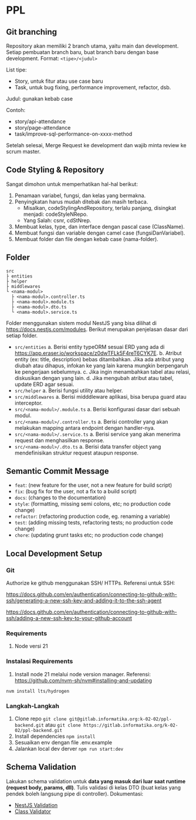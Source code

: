 # PPL

## Git branching

Repository akan memiliki 2 branch utama, yaitu main dan development.
Setiap pembuatan branch baru, buat branch baru dengan base development.
Format: `<tipe>/<judul>`

List tipe:

- Story, untuk fitur atau use case baru
- Task, untuk bug fixing, performance improvement, refactor, dsb.

Judul: gunakan kebab case

Contoh:

- story/api-attendance
- story/page-attendance
- task/improve-sql-performance-on-xxxx-method

Setelah selesai, Merge Request ke development dan wajib minta review ke scrum master.

## Code Styling & Repository

Sangat dimohon untuk memperhatikan hal-hal berikut:

1. Penamaan variabel, fungsi, dan kelas yang bermakna.
2. Penyingkatan harus mudah ditebak dan masih terbaca.
   - Misalkan, codeStylingAndRepository, terlalu panjang, disingkat menjadi: codeStyleNRepo.
   - Yang Salah: csnr, cdStNrep.
3. Membuat kelas, type, dan interface dengan pascal case (ClassName).
4. Membuat fungsi dan variable dengan camel case (fungsiDanVariabel).
5. Membuat folder dan file dengan kebab case (nama-folder).

## Folder

```
src
├ entities
├ helper
├ middlewares
└ <nama-modul>
  ├ <nama-modul>.controller.ts
  ├ <nama-modul>.module.ts
  ├ <nama-modul>.dto.ts
  └ <nama-modul>.service.ts

```

Folder menggunakan sistem modul NestJS yang bisa dilihat di https://docs.nestjs.com/modules.
Berikut merupakan penjelasan dasar dari setiap folder.

- `src/entities`
   a. Berisi entity typeORM sesuai ERD yang ada di https://app.eraser.io/workspace/z0dwTFLk5F4reT6CYK7E.
   b. Atribut entity (ex: title, description) bebas ditambahkan. Jika ada atribut yang diubah
  atau dihapus, infokan ke yang lain karena mungkin berpengaruh ke pengerjaan sebelumnya.
   c. Jika ingin menambahkan tabel atau relasi, diskusikan dengan yang lain.
   d. Jika mengubah atribut atau tabel, update ERD agar sesuai.
- `src/helper`
   a. Berisi fungsi utility atau helper.
- `src/middlewares`
   a. Berisi midddleware aplikasi, bisa berupa guard atau interceptor.
- `src/<nama-modul>/.module.ts`
   a. Berisi konfigurasi dasar dari sebuah modul.
- `src/<nama-modul>/.controller.ts`
   a. Berisi controller yang akan melakukan mapping antara endpoint dengan handler-nya.
- `src/<nama-modul>/.service.ts`
   a. Berisi service yang akan menerima request dan menghasilkan response.
- `src/<nama-modul>/.dto.ts`
   a. Berisi data transfer object yang mendefinisikan struktur request ataupun response.

## Semantic Commit Message

- `feat`: (new feature for the user, not a new feature for build script)
- `fix`: (bug fix for the user, not a fix to a build script)
- `docs`: (changes to the documentation)
- `style`: (formatting, missing semi colons, etc; no production code change)
- `refactor`: (refactoring production code, eg. renaming a variable)
- `test`: (adding missing tests, refactoring tests; no production code change)
- `chore`: (updating grunt tasks etc; no production code change)

## Local Development Setup

### Git

Authorize ke github menggunakan SSH/ HTTPs. Referensi untuk SSH:

https://docs.github.com/en/authentication/connecting-to-github-with-ssh/generating-a-new-ssh-key-and-adding-it-to-the-ssh-agent

https://docs.github.com/en/authentication/connecting-to-github-with-ssh/adding-a-new-ssh-key-to-your-github-account

### Requirements

1. Node versi 21

### Instalasi Requirements

1. Install node 21 melalui node version manager. Referensi: https://github.com/nvm-sh/nvm#installing-and-updating

`nvm install lts/hydrogen`

### Langkah-Langkah

1. Clone repo `git clone git@gitlab.informatika.org:k-02-02/ppl-backend.git` atau `git clone https://gitlab.informatika.org/k-02-02/ppl-backend.git`
2. Install dependencies `npm install`
3. Sesuaikan env dengan file .env.example
4. Jalankan local dev derver `npm run start:dev`

## Schema Validation

Lakukan schema validation untuk **data yang masuk dari luar saat runtime (request body, params, dll)**. Tulis validasi di kelas DTO (buat kelas yang pendek boleh langsung pipe di controller). Dokumentasi:

- [NestJS Validation](https://docs.nestjs.com/techniques/validation)
- [Class Validator](https://www.npmjs.com/package/@nestjs/class-validator/v/0.13.1)
